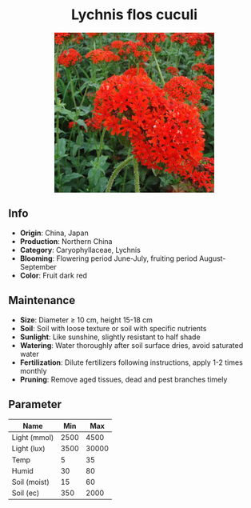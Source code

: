 <h1 align='center'>Lychnis flos cuculi</h1>
<p align="center">
    <img 
        align='center'
        width='320'
        src="../images/lychnis flos cuculi.png" 
        alt='Lychnis flos cuculi' />
</p>

## Info

 - **Origin**: China, Japan
 - **Production**: Northern China
 - **Category**: Caryophyllaceae, Lychnis
 - **Blooming**: Flowering period June-July, fruiting period August-September
 - **Color**: Fruit dark red

## Maintenance

 - **Size**: Diameter ≥ 10 cm, height 15-18 cm
 - **Soil**: Soil with loose texture or soil with specific nutrients
 - **Sunlight**: Like sunshine, slightly resistant to half shade
 - **Watering**: Water thoroughly after soil surface dries, avoid saturated water
 - **Fertilization**: Dilute fertilizers following instructions, apply 1-2 times monthly
 - **Pruning**: Remove aged tissues, dead and pest branches timely

## Parameter

| Name         | Min  | Max   |
|--------------|------|-------|
| Light (mmol) | 2500 | 4500  |
| Light (lux)  | 3500 | 30000 |
| Temp         | 5    | 35    |
| Humid        | 30   | 80    |
| Soil (moist) | 15   | 60    |
| Soil (ec)    | 350  | 2000  |